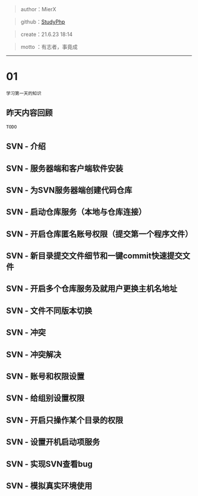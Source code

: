 >author：MierX

>github：[StudyPhp](https://github.com/MierX/StudyPhp)

>create：21.6.23 18:14

>motto ：有志者，事竟成
---
#   01
    学习第一天的知识
##  昨天内容回顾
    TODO
##  SVN - 介绍
##  SVN - 服务器端和客户端软件安装
##  SVN - 为SVN服务器端创建代码仓库
##  SVN - 启动仓库服务（本地与仓库连接）
##  SVN - 开启仓库匿名账号权限（提交第一个程序文件）
##  SVN - 新目录提交文件细节和一键commit快速提交文件
##  SVN - 开启多个仓库服务及就用户更换主机名地址
##  SVN - 文件不同版本切换
##  SVN - 冲突
##  SVN - 冲突解决
##  SVN - 账号和权限设置
##  SVN - 给组别设置权限
##  SVN - 开启只操作某个目录的权限
##  SVN - 设置开机启动项服务
##  SVN - 实现SVN查看bug
##  SVN - 模拟真实环境使用